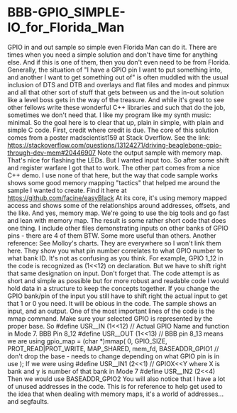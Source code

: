 # BBB-GPIO_SIMPLE-IO_for_Florida_Man
GPIO in and out sample so simple even Florida Man can do it. 
There are times when you need a simple solution and don't have time for anything else. And if this is one of them, then you don't even need to be from Florida. 
Generally, the situation of "I have a GPIO pin I want to put something into, and another I want to get something out of" is often muddled with the usual inclusion of DTS and DTB and overlays and flat files and modes and pinmux and all that other sort of stuff that gets between us and the in-out solution like a level boss gets in the way of the treasure. 
And while it's great to see other fellows write these wonderful C++ libraries and such that do the job, sometimes we don't need that. I like my program like my synth music: minimal. 
So the goal here is to clear that up, plain in simple, with plain and simple C code. 
First, credit where credit is due. The core of this solution comes from a poster madscientist159 at Stack Overflow. See the link: https://stackoverflow.com/questions/13124271/driving-beaglebone-gpio-through-dev-mem#20446907
Note the output sample with memory map. That's nice for flashing the LEDs. But I wanted input too. So after some shift and register warfare I got that to work. 
The other part comes from a nice C++ demo. I use none of that here, but the way that code sample works shows some good memory mapping "tactics" that helped me around the sample I wanted to create.  Find it here at https://github.com/facine/easyBlack At its core, it's using memory mapped access and shows some of the relationships around addresses, offsets, and the like. 
And yes, memory map. We're going to use the big tools and go fast and lean with memory map. The result is some rather short code that does one thing. I include other files demonstrating inputs on other banks of GPIO pins - there are 4 of them BTW. Some more useful than others. 
Another reference: See Molloy's charts. They are everywhere so I won't link them here. They show you what pin number correlates to what GPIO number to what bank ID. It's not as confusing as you think.
For example, GPIO 1_12 in the code is recognized as (1<<12) on declaration. But we have to shift right that same designation on input. Don't forget that. The code attempt is as short and simple as possible but for more robust and readable code I would hold data in a structure to keep the concepts together. If you change the GPIO bank/pin of the input you still have to shift right the actual input to get that 1 or 0 you need. It will be obious in the code. 
The sample shows an input, and an output. One of the most important lines of the code is the mmap command. Make sure your selected GPIO is represented by the proper base. So
#define USR__IN (1<<12)  // Actual GPIO Name and function in Mode 7. BBB Pin 8_12
#define USR__OUT (1<<13) // BBB pin 8_13
means we are using
gpio_map = (char *)mmap(
            0,
            GPIO_SIZE,
            PROT_READ|PROT_WRITE,
            MAP_SHARED,
            mem_fd,
            BASEADDR_GPIO1     //  don't drop the base - needs to change depending on what GPIO pin is in use
    );
If we were using 
#define USR__IN1 (2<<1)  // GPIOX<<Y where X is bank and y is number of that bank in Mode 7
#define USR__IN2 (2<<4)
Then we would use 
  BASEADDR_GPIO2
You will also notice that I have a lot of unused addresses in the code. This is for reference to help get used to the idea that when dealing with memory maps, it's a world of addresses... and segfaults. 
